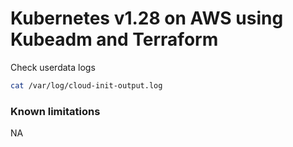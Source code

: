 # Kubernetes v1.28 on AWS using Kubeadm and Terraform

Check userdata logs
```sh
cat /var/log/cloud-init-output.log
```

### Known limitations
NA